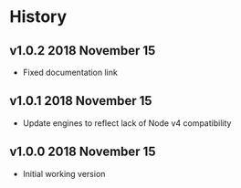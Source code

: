 # History

## v1.0.2 2018 November 15
- Fixed documentation link

## v1.0.1 2018 November 15
- Update engines to reflect lack of Node v4 compatibility

## v1.0.0 2018 November 15
- Initial working version
